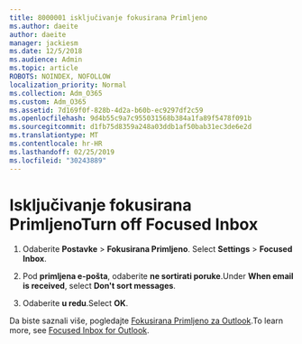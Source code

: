 ```yaml
---
title: 8000001 isključivanje fokusirana Primljeno
ms.author: daeite
author: daeite
manager: jackiesm
ms.date: 12/5/2018
ms.audience: Admin
ms.topic: article
ROBOTS: NOINDEX, NOFOLLOW
localization_priority: Normal
ms.collection: Adm_O365
ms.custom: Adm_O365
ms.assetid: 7d169f0f-828b-4d2a-b60b-ec9297df2c59
ms.openlocfilehash: 9d4b55c9a7c955031568b384a1fa89f5478f091b
ms.sourcegitcommit: d1fb75d8359a248a03ddb1af50bab31ec3de6e2d
ms.translationtype: MT
ms.contentlocale: hr-HR
ms.lasthandoff: 02/25/2019
ms.locfileid: "30243889"
---
```

# <a name="turn-off-focused-inbox"></a><span data-ttu-id="41935-102">Isključivanje fokusirana Primljeno</span><span class="sxs-lookup"><span data-stu-id="41935-102">Turn off Focused Inbox</span></span>

1. <span data-ttu-id="41935-103">Odaberite **Postavke** \> **Fokusirana Primljeno**.  </span><span class="sxs-lookup"><span data-stu-id="41935-103">Select **Settings**  \> **Focused Inbox**.</span></span>
    
2. <span data-ttu-id="41935-104">Pod **primljena e-pošta**, odaberite **ne sortirati poruke**.</span><span class="sxs-lookup"><span data-stu-id="41935-104">Under **When email is received**, select **Don't sort messages**.</span></span>
    
3. <span data-ttu-id="41935-105">Odaberite **u redu**.</span><span class="sxs-lookup"><span data-stu-id="41935-105">Select **OK**.</span></span>
    
<span data-ttu-id="41935-106">Da biste saznali više, pogledajte [Fokusirana Primljeno za Outlook](https://go.microsoft.com/fwlink/p/?linkid=873108).</span><span class="sxs-lookup"><span data-stu-id="41935-106">To learn more, see [Focused Inbox for Outlook](https://go.microsoft.com/fwlink/p/?linkid=873108).</span></span>
  

